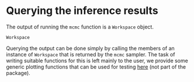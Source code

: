 # Querying the inference results
The output of running the `mcmc` function is a `Workspace` object.
```@docs
Workspace
```
Querying the output can be done simply by calling the members of an instance of
`Workspace` that is returned by the `mcmc` sampler. The task of writing
suitable functions for this is left mainly to the user, we provide some generic
plotting functions that can be used for testing
[here](https://github.com/mmider/BridgeSDEInference.jl/blob/master/auxiliary/plotting_fns.jl) (not part of the package).
